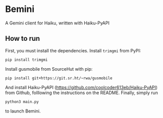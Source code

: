# Bemini
A Gemini client for Haiku, written with Haiku-PyAPI
## How to run
First, you must install the dependencies.
Install `trimgmi` from PyPI:
```
pip install trimgmi
```
Install gusmobile from SourceHut with pip:
```
pip install git+https://git.sr.ht/~rwa/gusmobile
```
And install Haiku-PyAPI (https://github.com/coolcoder613eb/Haiku-PyAPI) from Github, folllowing the instructions on the README.
Finally, simply run
```
python3 main.py
```
to launch Bemini.
